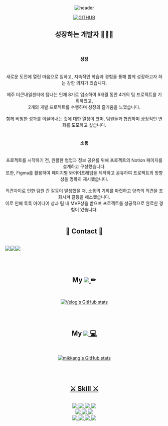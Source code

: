 <div align="center"> 
  
![header](https://capsule-render.vercel.app/api?type=waving&color=timeGradient&text=Problem-Solving%20Creator%20✨&animation=twinkling&fontSize=35&fontAlignY=40&fontAlign=70&height=250)

[![GITHUB](https://hits.seeyoufarm.com/api/count/incr/badge.svg?url=https%3A%2F%2Fgithub.com%2Fm1kkang&count_bg=%23A5AE83&title_bg=%23555555&icon=github.svg&icon_color=%23E7E7E7&title=Github&edge_flat=false)](https://hits.seeyoufarm.com)

<h2> 성장하는 개발자 👩🏻‍💻</h2>
<br/>
<h4>성장</h4>
<br/>
새로운 도전에 열린 마음으로 임하고, 지속적인 학습과 경험을 통해 함께 성장하고자 하는 강한 의지가 있습니다. <br/><br/>
제주 더큰내일센터에 탐나는 인재 8기로 입소하여 6개월 동안 4개의 팀 프로젝트를 기획하였고, <br/>
2개의 개발 프로젝트를 수행하며 성장의 즐거움을 느꼈습니다. <br/><br/>
함께 비범한 성과를 이끌어내는 것에 대한 열정이 크며, 팀원들과 협업하며 긍정적인 변화를 도모하고 싶습니다. <br/>
<br/>
<h4>소통</h4>
<br/>
프로젝트를 시작하기 전, 원활한 협업과 정보 공유를 위해 프로젝트의 Notion 페이지를 설계하고 구성했습니다. <br/>
또한, Figma를 활용하여 페이지별 와이어프레임을 제작하고 공유하여 프로젝트의 방향성을 명확히 제시했습니다. <br/>
<br/>
의견차이로 인한 팀원 간 갈등이 발생했을 때, 소통의 기회를 마련하고 양측의 의견을 조화시켜 갈등을 해소했습니다. <br/>
이로 인해 톡톡 아이디어 상과 팀 내 MVP상을 받으며 프로젝트를 성공적으로 완료한 경험이 있습니다. 
<br/>
<br/>
<h2> 📲 Contact 📳 </h2>
<br/>

<div style="display:flex; flex-direction:row;">
    <a href="https://open.kakao.com/me/mikkang/">
        <img src="https://img.shields.io/badge/kakaotalk-FFCD00?style=for-the-badge&logo=kakaotalk&logoColor=white">
    <a href="https://discord.com/users/374712310041935872/">
        <img src="https://img.shields.io/badge/discord-5865F2?style=for-the-badge&logo=discord&logoColor=white">      
    <a href="https://www.instagram.com/_mikkang/">
        <img src="https://img.shields.io/badge/Instagram-E4405F?style=for-the-badge&logo=Instagram&logoColor=white"> 
    </a>
</div>
<br/>
<br/>
<br/>
<h2> My   
    <a href="https://velog.io/@yhj4132">
        <img src="https://img.shields.io/badge/velog-20C997?style=for-the-badge&logo=velog&logoColor=white"> 
    </a> ✏ </h2>
    <br/>
  
[![Velog's GitHub stats](https://velog-readme-stats.vercel.app/api?name=yhj4132)](https://github.com/eungyeole/velog-readme-stats)

<br/>
<br/>

<h2> My
    <a href="https://github.com/m1kkang">
      <img src="https://img.shields.io/badge/github-181717?style=for-the-badge&logo=github&logoColor=white"> 💻 </h2>
<br/>

![mikkang's GitHub stats](https://github-readme-stats.vercel.app/api?username=m1kkang&show_icons=true&theme=transparent)

<br/>
<br/>

<h2> ⚔ Skill ⚔ </h2>
<br/>
<div>
<img src="https://img.shields.io/badge/html5-E34F26?style=for-the-badge&logo=html5&logoColor=white">
  <img src="https://img.shields.io/badge/css3-1572B6?style=for-the-badge&logo=css3&logoColor=white">
  <img src="https://img.shields.io/badge/Redux-593D88?style=for-the-badge&logo=redux&logoColor=white">
  <img src="https://img.shields.io/badge/React-20232A?style=for-the-badge&logo=react&logoColor=61DAFB">
  <div></div>
  <img src="https://img.shields.io/badge/reactrouter-CA4245?style=for-the-badge&logo=reactrouter&logoColor=white">
  <img src="https://img.shields.io/badge/javascript-F7DF1E?style=for-the-badge&logo=javascript&logoColor=white">
  <img src="https://img.shields.io/badge/typescript-3178C6?style=for-the-badge&logo=typescript&logoColor=white">
  <div></div>
  <img src="https://img.shields.io/badge/bootstrap-7952B3?style=for-the-badge&logo=bootstrap&logoColor=white">
  <img src="https://img.shields.io/badge/styledcomponents-DB7093?style=for-the-badge&logo=styledcomponents&logoColor=white">
  <img src="https://img.shields.io/badge/notion-000000?style=for-the-badge&logo=notion&logoColor=white">
  <img src="https://img.shields.io/badge/slack-4A154B?style=for-the-badge&logo=slack&logoColor=white">

</div>
<br/>
<br/>
<br/>


</div>


